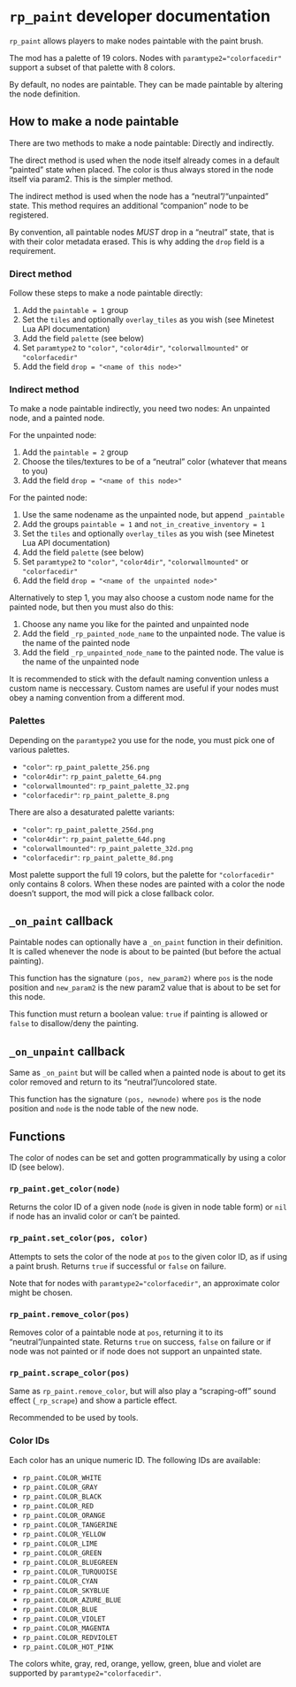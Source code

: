 # `rp_paint` developer documentation

`rp_paint` allows players to make nodes paintable with the paint brush.

The mod has a palette of 19 colors. Nodes with `paramtype2="colorfacedir"`
support a subset of that palette with 8 colors.

By default, no nodes are paintable. They can be made paintable by altering the node definition.

## How to make a node paintable

There are two methods to make a node paintable: Directly and indirectly.

The direct method is used when the node itself already comes in a default “painted” state
when placed. The color is thus always stored in the node itself via param2.
This is the simpler method.

The indirect method is used when the node has a “neutral”/“unpainted” state.
This method requires an additional “companion” node to be registered.

By convention, all paintable nodes *MUST* drop in a “neutral” state, that is
with their color metadata erased. This is why adding the `drop` field is
a requirement.

### Direct method

Follow these steps to make a node paintable directly:

1. Add the `paintable = 1` group
2. Set the `tiles` and optionally `overlay_tiles` as you wish (see Minetest Lua API documentation)
3. Add the field `palette` (see below)
4. Set `paramtype2` to `"color"`, `"color4dir"`, `"colorwallmounted"` or `"colorfacedir"`
5. Add the field `drop = "<name of this node>"`

### Indirect method

To make a node paintable indirectly, you need two nodes: An unpainted node, and a painted node.

For the unpainted node:

1. Add the `paintable = 2` group
2. Choose the tiles/textures to be of a “neutral” color (whatever that means to you)
3. Add the field `drop = "<name of this node>"`

For the painted node:

1. Use the same nodename as the unpainted node, but append `_paintable`
2. Add the groups `paintable = 1` and `not_in_creative_inventory = 1`
3. Set the `tiles` and optionally `overlay_tiles` as you wish (see Minetest Lua API documentation)
4. Add the field `palette` (see below)
4. Set `paramtype2` to `"color"`, `"color4dir"`, `"colorwallmounted"` or `"colorfacedir"`
6. Add the field `drop = "<name of the unpainted node>"`

Alternatively to step 1, you may also choose a custom node name for the painted node,
but then you must also do this:

1. Choose any name you like for the painted and unpainted node
2. Add the field `_rp_painted_node_name` to the unpainted node. The value is the name of the painted node
3. Add the field `_rp_unpainted_node_name` to the painted node. The value is the name of the unpainted node

It is recommended to stick with the default naming convention unless a custom name is neccessary.
Custom names are useful if your nodes must obey a naming convention from a different mod.

### Palettes

Depending on the `paramtype2` you use for the node, you must pick one of various palettes.

* `"color"`: `rp_paint_palette_256.png`
* `"color4dir"`: `rp_paint_palette_64.png`
* `"colorwallmounted"`: `rp_paint_palette_32.png`
* `"colorfacedir"`: `rp_paint_palette_8.png`

There are also a desaturated palette variants:

* `"color"`: `rp_paint_palette_256d.png`
* `"color4dir"`: `rp_paint_palette_64d.png`
* `"colorwallmounted"`: `rp_paint_palette_32d.png`
* `"colorfacedir"`: `rp_paint_palette_8d.png`

Most palette support the full 19 colors, but the palette for
`"colorfacedir"` only contains 8 colors. When these nodes
are painted with a color the node doesn’t support,
the mod will pick a close fallback color.

## `_on_paint` callback

Paintable nodes can optionally have a `_on_paint` function in their definition.
It is called whenever the node is about to be painted (but before the
actual painting).

This function has the signature `(pos, new_param2)` where `pos` is
the node position and `new_param2` is the new param2 value that is
about to be set for this node.

This function must return a boolean value: `true` if painting is allowed
or `false` to disallow/deny the painting.

## `_on_unpaint` callback

Same as `_on_paint` but will be called when a painted node is about
to get its color removed and return to its “neutral”/uncolored state.

This function has the signature `(pos, newnode)` where `pos` is the
node position and `node` is the node table of the new node.

## Functions

The color of nodes can be set and gotten programmatically by using
a color ID (see below).

### `rp_paint.get_color(node)`

Returns the color ID of a given node (`node` is given in node table form)
or `nil` if node has an invalid color or can’t be painted.

### `rp_paint.set_color(pos, color)`

Attempts to sets the color of the node at `pos` to the given color ID,
as if using a paint brush. Returns `true` if successful or `false`
on failure.

Note that for nodes with `paramtype2="colorfacedir"`, an approximate
color might be chosen.

### `rp_paint.remove_color(pos)`

Removes color of a paintable node at `pos`, returning it to its
“neutral”/unpainted state.
Returns `true` on success, `false` on failure or if node was not painted
or if node does not support an unpainted state.

### `rp_paint.scrape_color(pos)`

Same as `rp_paint.remove_color`, but will also play a “scraping-off”
sound effect (`_rp_scrape`) and show a particle effect.

Recommended to be used by tools.

### Color IDs

Each color has an unique numeric ID. The following IDs are available:

* `rp_paint.COLOR_WHITE`
* `rp_paint.COLOR_GRAY`
* `rp_paint.COLOR_BLACK`
* `rp_paint.COLOR_RED`
* `rp_paint.COLOR_ORANGE`
* `rp_paint.COLOR_TANGERINE`
* `rp_paint.COLOR_YELLOW`
* `rp_paint.COLOR_LIME`
* `rp_paint.COLOR_GREEN`
* `rp_paint.COLOR_BLUEGREEN`
* `rp_paint.COLOR_TURQUOISE`
* `rp_paint.COLOR_CYAN`
* `rp_paint.COLOR_SKYBLUE`
* `rp_paint.COLOR_AZURE_BLUE`
* `rp_paint.COLOR_BLUE`
* `rp_paint.COLOR_VIOLET`
* `rp_paint.COLOR_MAGENTA`
* `rp_paint.COLOR_REDVIOLET`
* `rp_paint.COLOR_HOT_PINK`

The colors white, gray, red, orange, yellow, green, blue and violet
are supported by `paramtype2="colorfacedir"`.
